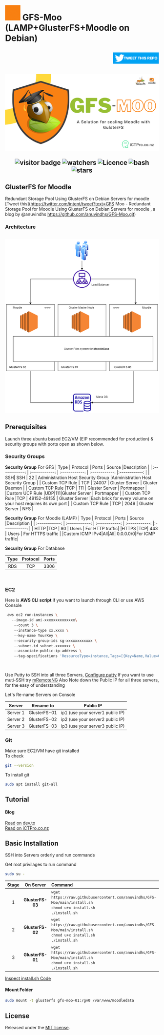 # <img width="50" alt="portfolio_view" src=./assets/GFS-Moo.gif> GFS-Moo (LAMP+GlusterFS+Moodle on Debian)
  

<h2 align="right">

[<img width="150" alt="portfolio_view" src=./assets/tweetthis.png>](https://link.anuvindh.com/twitter/GFS-Moo-Github-tweet.html )


</h2>


<h2 align="center">

![Banner](./assets/gfsbanner.png)



  ![visitor badge](https://visitor-badge.glitch.me/badge?page_id=anuvindhs/GFS-Moo) ![watchers](https://img.shields.io/github/watchers/anuvindhs/GFS-Moo) ![Licence](https://img.shields.io/github/license/anuvindhs/GFS-Moo) ![bash](https://img.shields.io/badge/Made%20with-Bash-1f425f.svg) ![stars](https://img.shields.io/github/stars/anuvindhs/GFS-Moo) 

</h2>

## GlusterFS for Moodle

 Redundant Storage Pool Using GlusterFS on Debian Servers for moodle [Tweet this](https://twitter.com/intent/tweet?text=GFS Moo - Redundant Storage Pool for Moodle Using GlusterFS on Debian Servers for moodle , a blog by @anuvindhs https://github.com/anuvindhs/GFS-Moo.git)

### Architecture
<h2 align="center">

![](./assets/architecture.png)
</h2>




## Prerequisites 

Launch three ubuntu based EC2/VM (EIP recommended for production) & security groups with ports open as shown below. 
### Security Groups
**Security Group** For GFS
|  Type | Protocol  | Ports  | Source |Description   |
| :------------: | :------------: | :------------: | :------------: |:------------: |
| SSH| SSH   | 22  | Administration Host Security Group   |Administration Host Security Group |
|  Custom TCP Rule  |  TCP | 24007  |  Gluster Server   | Gluster Daemon |
|  Custom TCP Rule  |TCP   | 111  | Gluster Server    | Portmapper |
|Custom UCP Rule |UDP|111|Gluster Server    | Portmapper |
| Custom TCP Rule   |TCP   | 49152-49155   |  Gluster Server   |Each brick for every volume on your host requires its own port  |
| Custom TCP Rule   | TCP  |  2049  | Gluster Server     | NFS |

**Security Group** For Moodle (LAMP)
|  Type | Protocol  | Ports  | Source |Description   |
| :------------: | :------------: | :------------: | :------------: |:------------: |
| HTTP |TCP | 80 | Users | For HTTP traffic|
|HTTPS |TCP| 443 | Users | For HTTPS traffic |
|Custom ICMP IPv4|All|All|	0.0.0.0/0|For ICMP traffic|


**Security Group** For Database 

|  Type | Protocol  | Ports |
| :------------: | :------------: | :------------: | 
|RDS|TCP|3306|

</br>

### EC2 

Here is **AWS CLI script** if you want to launch through CLI or use AWS Console 

```bash
 aws ec2 run-instances \ 
   --image-id ami-xxxxxxxxxxxxxx\ 
    --count 3 \ 
    --instance-type xx.xxxx \ 
    --key-name YourKey \ 
    --security-group-ids sg-xxxxxxxxxxxx \ 
    --subnet-id subnet-xxxxxxx \ 
    --associate-public-ip-address \ 
    --tag-specifications 'ResourceType=instance,Tags=[{Key=Name,Value=GlusterFS -}]' 
```
    
</br>

Use Putty to SSH into all three Servers, [Configure putty](https://docs.aws.amazon.com/AWSEC2/latest/UserGuide/putty.html)
If you want to use muti-SSH try [mRemoteNG](https://mremoteng.org/) 
Also Note down the Public IP for all three servers, for the easy of understanding 

Let's Re-name  Servers on Console

|  Server   | Rename to   | Public IP   |
| :------------: | :------------: | :------------: |
|Server 1    | GlusterFS-01  |ip1 (use your server1 public IP) |
|Server 2 | GlusterFS-02  |ip2 (use your server2 public IP) |
|Server 3 | GlusterFS-03  |ip3 (use your server3 public IP) |

### Git
Make sure EC2/VM have git installed</br>
 To check 
 ```bash 
 git --version
 ```
 
 To install git </br>
 
  ```bash
  sudo apt install git-all
  ```


## Tutorial

#### Blog
[Read on dev.to](https://dev.to/aws-builders/gfs-moo-moodle-glusterfs-lamp-on-cloud-3m0i) </br>
[Read on iCTPro.co.nz](https://ictpro.co.nz/gfs-moo-install-moodle-glusterfs-lamp-on-cloud-100-days-of-cloud-day-17/)

## Basic Installation

SSH into Servers orderly and run commands


Get root privilages to run command 
```bash
sudo su -
```

|  Stage | On Server | Command   |
| :------------: | :------------: |:------------ |
|  1 | **GlusterFS-03** |`wget https://raw.githubusercontent.com/anuvindhs/GFS-Moo/main/install.sh ` </br> `chmod u+x install.sh ` </br> `./install.sh`|
|  2 |**GlusterFS-02** |`wget https://raw.githubusercontent.com/anuvindhs/GFS-Moo/main/install.sh ` </br> `chmod u+x install.sh ` </br> `./install.sh`|
| 3 | **GlusterFS-01** |`wget https://raw.githubusercontent.com/anuvindhs/GFS-Moo/main/install.sh ` </br> `chmod u+x install.sh ` </br> `./install.sh`|

[Inspect install.sh Code](https://github.com/anuvindhs/GFS-Moo/blob/main/install.sh) 

#### Mount Folder

```bash
sudo mount -t glusterfs gfs-moo-01:/gv0 /var/www/moodledata
```

## License

Released under the [MIT license](LICENSE.txt).

